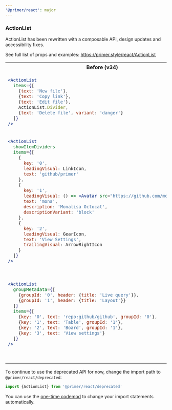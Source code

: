 ```yaml
---
'@primer/react': major
---
```


### ActionList

ActionList has been rewritten with a composable API, design updates and accessibility fixes.

See full list of props and examples: https://primer.style/react/ActionList

<table>
<tr>
<th> Before (v34)</th> <th> After (v35)</th>
</tr>
<tr>
<td valign="top">

```jsx
<ActionList
  items={[
    {text: 'New file'},
    {text: 'Copy link'},
    {text: 'Edit file'},
    ActionList.Divider,
    {text: 'Delete file', variant: 'danger'}
  ]}
/>
```

 </td>
<td valign="top">

```jsx
<ActionList>
  <ActionList.Item>New file</ActionList.Item>
  <ActionList.Item>Copy link</ActionList.Item>
  <ActionList.Item>Edit file</ActionList.Item>
  <ActionList.Divider />
  <ActionList.Item variant="danger">Delete file</ActionList.Item>
</ActionList>
```

</td>
</tr>
<tr>
<td valign="top">

```jsx
<ActionList
  showItemDividers
  items={[
    {
      key: '0',
      leadingVisual: LinkIcon,
      text: 'github/primer'
    },
    {
      key: '1',
      leadingVisual: () => <Avatar src="https://github.com/mona.png" />,
      text: 'mona',
      description: 'Monalisa Octocat',
      descriptionVariant: 'block'
    },
    {
      key: '2',
      leadingVisual: GearIcon,
      text: 'View Settings',
      trailingVisual: ArrowRightIcon
    }
  ]}
/>
```

 </td>
<td valign="top">

```jsx
<ActionList showDividers>
  <ActionList.Item>
    <ActionList.LeadingVisual>
      <LinkIcon />
    </ActionList.LeadingVisual>
    github/primer
  </ActionList.Item>
  <ActionList.Item>
    <ActionList.LeadingVisual>
      <Avatar src="https://github.com/mona.png" />
    </ActionList.LeadingVisual>
    mona
    <ActionList.Description variant="block">Monalisa Octocat</ActionList.Description>
  </ActionList.Item>
  <ActionList.Item>
    <ActionList.LeadingVisual>
      <GearIcon />
    </ActionList.LeadingVisual>
    View settings
    <ActionList.TrailingVisual>
      <ArrowRightIcon />
    </ActionList.TrailingVisual>
  </ActionList.Item>
</ActionList>
```

</td>
</tr>
<tr>
<td valign="top">

```jsx
<ActionList
  groupMetadata={[
    {groupId: '0', header: {title: 'Live query'}},
    {groupId: '1', header: {title: 'Layout'}}
  ]}
  items={[
    {key: '0', text: 'repo:github/github', groupId: '0'},
    {key: '1', text: 'Table', groupId: '1'},
    {key: '2', text: 'Board', groupId: '1'},
    {key: '3', text: 'View settings'}
  ]}
/>
```

 </td>
<td valign="top">

```jsx
<ActionList>
  <ActionList.Group title="Live query">
    <ActionList.Item>repo:github/github</ActionList.Item>
  </ActionList.Group>
  <ActionList.Divider />

  <ActionList.Group title="Layout">
    <ActionList.Item>Table</ActionList.Item>
    <ActionList.Item>Board Description</ActionList.Item>
  </ActionList.Group>
  <ActionList.Divider />

  <ActionList.Item>View settings</ActionList.Item>
</ActionList>
```

</td>
</tr>
</table>

To continue to use the deprecated API for now, change the import path to `@primer/react/deprecated`:

```js
import {ActionList} from '@primer/react/deprecated'
```

You can use the [one-time codemod](https://github.com/primer/react-migrate#readme) to change your import statements automatically.
